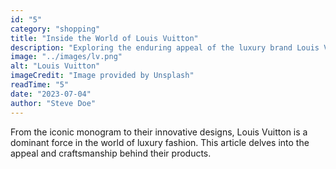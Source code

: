 ```yaml
---
id: "5"
category: "shopping"
title: "Inside the World of Louis Vuitton"
description: "Exploring the enduring appeal of the luxury brand Louis Vuitton."
image: "../images/lv.png"
alt: "Louis Vuitton"
imageCredit: "Image provided by Unsplash"
readTime: "5"
date: "2023-07-04"
author: "Steve Doe"
---
```


From the iconic monogram to their innovative designs, Louis Vuitton is a dominant force in the world of luxury fashion. This article delves into the appeal and craftsmanship behind their products.

